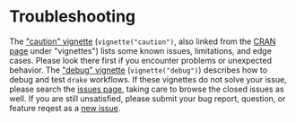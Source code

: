 # Troubleshooting

The ["caution" vignette](https://github.com/ropensci/drake/blob/master/vignettes/caution.Rmd) (`vignette("caution")`, also linked from the [CRAN page](https://CRAN.R-project.org/package=drake) under "vignettes") lists some known issues, limitations, and edge cases. Please look there first if you encounter problems or unexpected behavior. The ["debug" vignette](https://github.com/ropensci/drake/blob/master/vignettes/debug.Rmd) (`vignette("debug")`) describes how to debug and test `drake` workflows. If these vignettes do not solve your issue, please search the [issues page](https://github.com/ropensci/drake/issues), taking care to browse the closed issues as well. If you are still unsatisfied, please submit your bug report, question, or feature reqest as a [new issue](https://github.com/ropensci/drake/issues/new).
